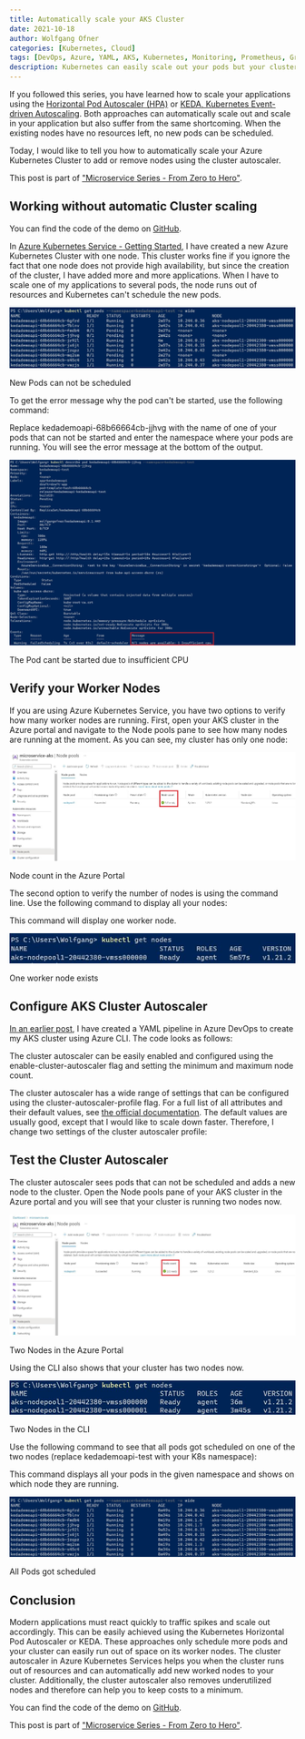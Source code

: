 ```yaml
---
title: Automatically scale your AKS Cluster
date: 2021-10-18
author: Wolfgang Ofner
categories: [Kubernetes, Cloud]
tags: [DevOps, Azure, YAML, AKS, Kubernetes, Monitoring, Prometheus, Grafana, KEDA, Azure DevOps]
description: Kubernetes can easily scale out your pods but your cluster might run out of resources. The cluster autoscaler helps you to automatically add more worker nodes to your cluster.
---
```


If you followed this series, you have learned how to scale your applications using the [Horizontal Pod Autoscaler (HPA)](/auto-scale-kubernetes-hpa) or [KEDA, Kubernetes Event-driven Autoscaling](/deploy-keda-and-autoscaler-using-azure-devops-pipelines). Both approaches can automatically scale out and scale in your application but also suffer from the same shortcoming. When the existing nodes have no resources left, no new pods can be scheduled.

Today, I would like to tell you how to automatically scale your Azure Kubernetes Cluster to add or remove nodes using the cluster autoscaler.

This post is part of ["Microservice Series - From Zero to Hero"](/microservice-series-from-zero-to-hero).

## Working without automatic Cluster scaling

You can find the code of the demo on <a href="https://github.com/WolfgangOfner/MicroserviceDemo/blob/master/Infrastructure/AzureResources/Azure-resource-install-pipeline.yml" target="_blank" rel="noopener noreferrer">GitHub</a>.

In [Azure Kubernetes Service - Getting Started](/azure-kubernetes-service-getting-started), I have created a new Azure Kubernetes Cluster with one node. This cluster works fine if you ignore the fact that one node does not provide high availability, but since the creation of the cluster, I have added more and more applications. When I have to scale one of my applications to several pods, the node runs out of resources and Kubernetes can't schedule the new pods.

<div class="col-12 col-sm-10 aligncenter">
  <a href="/assets/img/posts/2021/10/New-Pods-can-not-be-scheduled.jpg"><img loading="lazy" src="/assets/img/posts/2021/10/New-Pods-can-not-be-scheduled.jpg" alt="New Pods can not be scheduled" /></a>
  
  <p>
   New Pods can not be scheduled
  </p>
</div>

To get the error message why the pod can't be started, use the following command:

<script src="https://gist.github.com/WolfgangOfner/d2936a2b0dc0bd934859b42d154694a1.js"></script>

Replace kedademoapi-68b66664cb-jjhvg with the name of one of your pods that can not be started and enter the namespace where your pods are running. You will see the error message at the bottom of the output.

<div class="col-12 col-sm-10 aligncenter">
  <a href="/assets/img/posts/2021/10/The-Pod-cant-be-started-due-to-insufficient-CPU.jpg"><img loading="lazy" src="/assets/img/posts/2021/10/The-Pod-cant-be-started-due-to-insufficient-CPU.jpg" alt="The Pod cant be started due to insufficient CPU" /></a>
  
  <p>
   The Pod cant be started due to insufficient CPU
  </p>
</div>

## Verify your Worker Nodes

If you are using Azure Kubernetes Service, you have two options to verify how many worker nodes are running. First, open your AKS cluster in the Azure portal and navigate to the Node pools pane to see how many nodes are running at the moment. As you can see, my cluster has only one node:

<div class="col-12 col-sm-10 aligncenter">
  <a href="/assets/img/posts/2021/10/Node-count-in-the-Azure-Portal.jpg"><img loading="lazy" src="/assets/img/posts/2021/10/Node-count-in-the-Azure-Portal.jpg" alt="Node count in the Azure Portal" /></a>
  
  <p>
   Node count in the Azure Portal
  </p>
</div>

The second option to verify the number of nodes is using the command line. Use the following command to display all your nodes:

<script src="https://gist.github.com/WolfgangOfner/0290fdc0f94e759bd9323e76723e4443.js"></script>

This command will display one worker node.

<div class="col-12 col-sm-10 aligncenter">
  <a href="/assets/img/posts/2021/10/One-worker-node-exists.jpg"><img loading="lazy" src="/assets/img/posts/2021/10/One-worker-node-exists.jpg" alt="One worker node exists" /></a>
  
  <p>
   One worker node exists
  </p>
</div>

## Configure AKS Cluster Autoscaler

[In an earlier post](/use-infrastructure-as-code-to-deploy-infrastructure/#create-an-azure-kubernetes-cluster), I have created a YAML pipeline in Azure DevOps to create my AKS cluster using Azure CLI. The code looks as follows:

<script src="https://gist.github.com/WolfgangOfner/3dc43bd5eaac8478f43e75e8d42df278.js"></script>

The cluster autoscaler can be easily enabled and configured using the enable-cluster-autoscaler flag and setting the minimum and maximum node count.

<script src="https://gist.github.com/WolfgangOfner/85d33d24e9789cec071faff5588f544a.js"></script>

The cluster autoscaler has a wide range of settings that can be configured using the cluster-autoscaler-profile flag. For a full list of all attributes and their default values, see <a href="https://docs.microsoft.com/en-us/azure/aks/cluster-autoscaler#using-the-autoscaler-profile" target="_blank" rel="noopener noreferrer">the official documentation</a>.
The default values are usually good, except that I would like to scale down faster. Therefore, I change two settings of the cluster autoscaler profile:

<script src="https://gist.github.com/WolfgangOfner/b9e129c469cf63c919fc51347f0dce08.js"></script>

## Test the Cluster Autoscaler

The cluster autoscaler sees pods that can not be scheduled and adds a new node to the cluster. Open the Node pools pane of your AKS cluster in the Azure portal and you will see that your cluster is running two nodes now.

<div class="col-12 col-sm-10 aligncenter">
  <a href="/assets/img/posts/2021/10/Two-Nodes-in-the-Azure-Portal.jpg"><img loading="lazy" src="/assets/img/posts/2021/10/Two-Nodes-in-the-Azure-Portal.jpg" alt="Two Nodes in the Azure Portal" /></a>
  
  <p>
   Two Nodes in the Azure Portal
  </p>
</div>

Using the CLI also shows that your cluster has two nodes now.

<div class="col-12 col-sm-10 aligncenter">
  <a href="/assets/img/posts/2021/10/Two-Nodes-in-the-CLI.jpg"><img loading="lazy" src="/assets/img/posts/2021/10/Two-Nodes-in-the-CLI.jpg" alt="Two Nodes in the CLI" /></a>
  
  <p>
   Two Nodes in the CLI
  </p>
</div>

Use the following command to see that all pods got scheduled on one of the two nodes (replace kedademoapi-test with your K8s namespace):

<script src="https://gist.github.com/WolfgangOfner/f545d570b1fbe86dd0e900c66fdc573d.js"></script>

This command displays all your pods in the given namespace and shows on which node they are running.

<div class="col-12 col-sm-10 aligncenter">
  <a href="/assets/img/posts/2021/10/All-Pods-got-scheduled.jpg"><img loading="lazy" src="/assets/img/posts/2021/10/All-Pods-got-scheduled.jpg" alt="All Pods got scheduled" /></a>
  
  <p>
   All Pods got scheduled
  </p>
</div>

## Conclusion

Modern applications must react quickly to traffic spikes and scale out accordingly. This can be easily achieved using the Kubernetes Horizontal Pod Autoscaler or KEDA. These approaches only schedule more pods and your cluster can easily run out of space on its worker nodes. The cluster autoscaler in Azure Kubernetes Services helps you when the cluster runs out of resources and can automatically add new worked nodes to your cluster. Additionally, the cluster autoscaler also removes underutilized nodes and therefore can help you to keep costs to a minimum.

You can find the code of the demo on <a href="https://github.com/WolfgangOfner/MicroserviceDemo/blob/master/Infrastructure/AzureResources/Azure-resource-install-pipeline.yml" target="_blank" rel="noopener noreferrer">GitHub</a>.

This post is part of ["Microservice Series - From Zero to Hero"](/microservice-series-from-zero-to-hero).